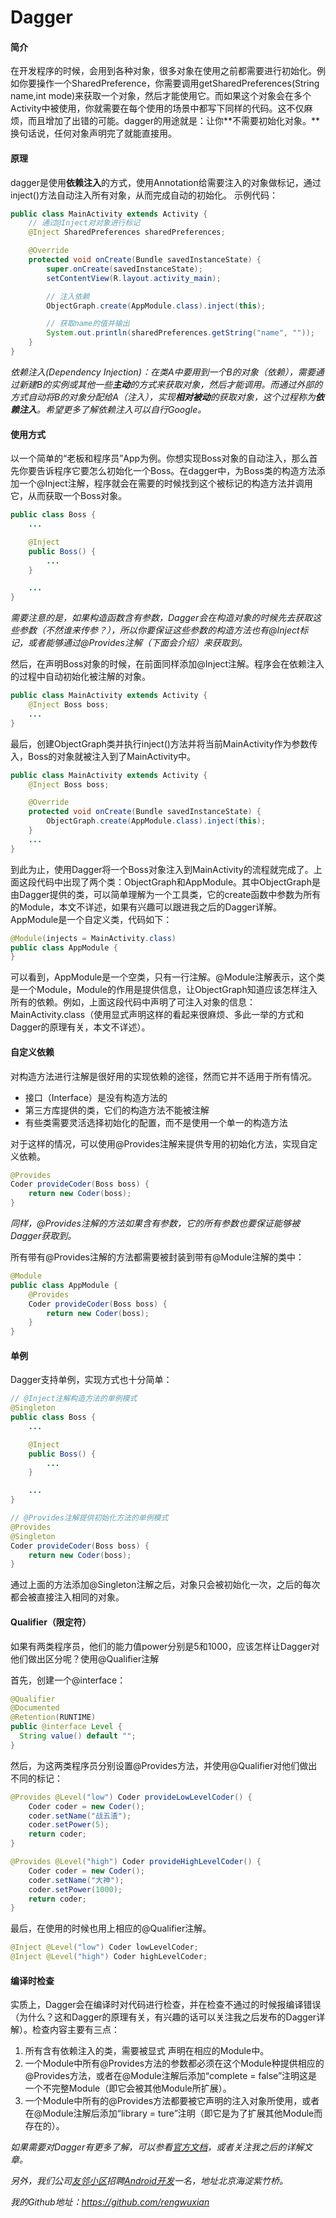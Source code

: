 # Dagger

#### 简介

在开发程序的时候，会用到各种对象，很多对象在使用之前都需要进行初始化。例如你要操作一个SharedPreference，你需要调用getSharedPreferences(String name,int mode)来获取一个对象，然后才能使用它。而如果这个对象会在多个Activity中被使用，你就需要在每个使用的场景中都写下同样的代码。这不仅麻烦，而且增加了出错的可能。dagger的用途就是：让你**不需要初始化对象。**换句话说，任何对象声明完了就能直接用。

#### 原理

dagger是使用**依赖注入**的方式，使用Annotation给需要注入的对象做标记，通过inject()方法自动注入所有对象，从而完成自动的初始化。
示例代码：

```java
public class MainActivity extends Activity {
    // 通过@Inject对对象进行标记
    @Inject SharedPreferences sharedPreferences;

    @Override
    protected void onCreate(Bundle savedInstanceState) {
        super.onCreate(savedInstanceState);
        setContentView(R.layout.activity_main);

        // 注入依赖
        ObjectGraph.create(AppModule.class).inject(this);

        // 获取name的值并输出
        System.out.println(sharedPreferences.getString("name", ""));
    }
}
```

_依赖注入(Dependency Injection)：在类A中要用到一个B的对象（依赖），需要通过新建B的实例或其他一些**主动**的方式来获取对象，然后才能调用。而通过外部的方式自动将B的对象分配给A（注入），实现**相对被动**的获取对象，这个过程称为**依赖注入**。希望更多了解依赖注入可以自行Google。_

#### 使用方式

以一个简单的“老板和程序员”App为例。你想实现Boss对象的自动注入，那么首先你要告诉程序它要怎么初始化一个Boss。在dagger中，为Boss类的构造方法添加一个@Inject注解，程序就会在需要的时候找到这个被标记的构造方法并调用它，从而获取一个Boss对象。

```java
public class Boss {
    ...

    @Inject
    public Boss() {
        ...
    }

    ...
}
```

_需要注意的是，如果构造函数含有参数，Dagger会在构造对象的时候先去获取这些参数（不然谁来传参？），所以你要保证这些参数的构造方法也有@Inject标记，或者能够通过@Provides注解（下面会介绍）来获取到。_

然后，在声明Boss对象的时候，在前面同样添加@Inject注解。程序会在依赖注入的过程中自动初始化被注解的对象。

```java
public class MainActivity extends Activity {
    @Inject Boss boss;
    ...
}
```

最后，创建ObjectGraph类并执行inject()方法并将当前MainActivity作为参数传入，Boss的对象就被注入到了MainActivity中。

```java
public class MainActivity extends Activity {
    @Inject Boss boss;

    @Override
    protected void onCreate(Bundle savedInstanceState) {
        ObjectGraph.create(AppModule.class).inject(this);
    }
    ...
}
```

到此为止，使用Dagger将一个Boss对象注入到MainActivity的流程就完成了。上面这段代码中出现了两个类：ObjectGraph和AppModule。其中ObjectGraph是由Dagger提供的类，可以简单理解为一个工具类，它的create函数中参数为所有的Module，本文不详述，如果有兴趣可以跟进我之后的Dagger详解。AppModule是一个自定义类，代码如下：

```java
@Module(injects = MainActivity.class)
public class AppModule {
}
```

可以看到，AppModule是一个空类，只有一行注解。@Module注解表示，这个类是一个Module，Module的作用是提供信息，让ObjectGraph知道应该怎样注入所有的依赖。例如，上面这段代码中声明了可注入对象的信息：MainActivity.class（使用显式声明这样的看起来很麻烦、多此一举的方式和Dagger的原理有关，本文不详述）。

#### 自定义依赖

对构造方法进行注解是很好用的实现依赖的途径，然而它并不适用于所有情况。

* 接口（Interface）是没有构造方法的
* 第三方库提供的类，它们的构造方法不能被注解
* 有些类需要灵活选择初始化的配置，而不是使用一个单一的构造方法

对于这样的情况，可以使用@Provides注解来提供专用的初始化方法，实现自定义依赖。

```java
@Provides
Coder provideCoder(Boss boss) {
    return new Coder(boss);
}
```

_同样，@Provides注解的方法如果含有参数，它的所有参数也要保证能够被Dagger获取到。_

所有带有@Provides注解的方法都需要被封装到带有@Module注解的类中：

```java
@Module
public class AppModule {
    @Provides
    Coder provideCoder(Boss boss) {
        return new Coder(boss);
    }
}
```

#### 单例
Dagger支持单例，实现方式也十分简单：

```java
// @Inject注解构造方法的单例模式
@Singleton
public class Boss {
    ...

    @Inject
    public Boss() {
        ...
    }

    ...
}
```

```java
// @Provides注解提供初始化方法的单例模式
@Provides
@Singleton
Coder provideCoder(Boss boss) {
    return new Coder(boss);
}
```

通过上面的方法添加@Singleton注解之后，对象只会被初始化一次，之后的每次都会被直接注入相同的对象。

#### Qualifier（限定符）

如果有两类程序员，他们的能力值power分别是5和1000，应该怎样让Dagger对他们做出区分呢？使用@Qualifier注解

首先，创建一个@interface：

```java
@Qualifier
@Documented
@Retention(RUNTIME)
public @interface Level {
  String value() default "";
}
```

然后，为这两类程序员分别设置@Provides方法，并使用@Qualifier对他们做出不同的标记：

```java
@Provides @Level("low") Coder provideLowLevelCoder() {
    Coder coder = new Coder();
    coder.setName("战五渣");
    coder.setPower(5);
    return coder;
}

@Provides @Level("high") Coder provideHighLevelCoder() {
    Coder coder = new Coder();
    coder.setName("大神");
    coder.setPower(1000);
    return coder;
}
```

最后，在使用的时候也用上相应的@Qualifier注解。

```java
@Inject @Level("low") Coder lowLevelCoder;
@Inject @Level("high") Coder highLevelCoder;
```

#### 编译时检查
实质上，Dagger会在编译时对代码进行检查，并在检查不通过的时候报编译错误（为什么？这和Dagger的原理有关，有兴趣的话可以关注我之后发布的Dagger详解）。检查内容主要有三点：

1. 所有含有依赖注入的类，需要被显式 声明在相应的Module中。
2. 一个Module中所有@Provides方法的参数都必须在这个Module种提供相应的@Provides方法，或者在@Module注解后添加“complete = false”注明这是一个不完整Module（即它会被其他Module所扩展）。
3. 一个Module中所有的@Provides方法都要被它声明的注入对象所使用，或者在@Module注解后添加“library = ture”注明（即它是为了扩展其他Module而存在的）。

_如果需要对Dagger有更多了解，可以参看[官方文档](http://square.github.io/dagger/)，或者关注我之后的详解文章。_

_另外，我们公司[友邻小区](http://hiyoulin.com)招聘[Android开发](http://www.lagou.com/jobs/153948.html)一名，地址北京海淀紫竹桥。_

_我的Github地址：https://github.com/rengwuxian_
